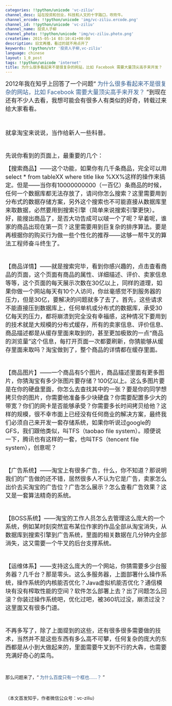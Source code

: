 ```yaml
---
categories: !!python/unicode 'vc-ziliu'
channel_desc: 站在投资和创业，科技和人文的十字路口，吹吹牛。
channel_ercode: !!python/unicode 'img/vc-ziliu.ercode.png'
channel_id: !!python/unicode 'vc-ziliu'
channel_name: 投资人子柳
channel_photo: !!python/unicode 'img/vc-ziliu.photo.png'
createtime: 2015-05-14 03:10:41+00:00
description: 旧文再播，看过的就不用点开了
keywords: !!python/str '投资人子柳,vc-ziliu'
language: chinese
layout: 1_0_post
tags: !!python/unicode 'internet'
title: 为什么很多看起来不是很复杂的网站，比如 Facebook 需要大量顶尖高手来开发？
---
```

<div class="rich_media_content" id="js_content">
<p>
<span style="font-size: 18px;">
          2012年我在知乎上回答了一个问题“
          <span style="font-size: 18px; color: rgb(54, 96, 146);">
           为什么很多看起来不是很复杂的网站，比如 Facebook 需要大量顶尖高手来开发？
          </span>
          ”到现在还有不少人去看，我想可能会有很多人有类似的好奇，转载过来给大家看看。
         </span>
</p>
<p>
<span style="font-size: 18px;">
<br/>
</span>
</p>
<p>
<span style="font-size: 18px;">
          就拿淘宝来说说，当作给新人一些科普。
         </span>
</p>
<p>
<br/>
</p>
<p>
<span style="font-size: 18px;">
          先说你看到的页面上，最重要的几个：
         </span>
</p>
<p>
<span style="font-size: 18px;">
          【搜索商品】——这个功能，如果你有几千条商品，完全可以用select * from tableXX where title like %XX%这样的操作来搞定。但是——当你有10000000000（一百亿）条商品的时候，任何一个数据库都无法存放了，请问你怎么搜索？这里需要用到分布式的数据存储方案，另外这个搜索也不可能直接从数据库里来取数据，必然要用到搜索引擎（简单来说搜索引擎更快）。好，能搜出商品了，是否大功告成可以啵一个了呢？早着呢，谁家的商品出现在第一页？这里需要用到巨复杂的排序算法。要是再根据你的购买行为做一些个性化的推荐——这够一帮牛叉的算法工程师奋斗终生了。
         </span>
</p>
<p>
<br/>
</p>
<p>
<span style="font-size: 18px;">
          【商品详情】——就是搜索完毕，看到你感兴趣的，点击查看商品的页面，这个页面有商品的属性、详细描述、评价、卖家信息等等，这个页面的每天展示次数在30亿以上，同样的道理，如果你做一个网站每天有10个人访问，你丝毫感觉不到服务器的压力，但是30亿，要解决的问题就多了去了。首先，这些请求不能直接压到数据库上，任何单机或分布式的数据库，承受30亿每天的压力，都将崩溃到完全没有幸福感，这种情况下要用到的技术就是大规模的分布式缓存，所有的卖家信息、评价信息、商品描述都是从缓存里面来取到的，甚至更加极致的一点“商品的浏览量”这个信息，每打开页面一次都要刷新，你猜能够从缓存里面来取吗？淘宝做到了，整个商品的详情都在缓存里面。
         </span>
</p>
<p>
<br/>
</p>
<p>
<span style="font-size: 18px;">
          【商品图片】——一个商品有5个图片，商品描述里面有更多图片，你猜淘宝有多少张图片要存储？100亿以上。这么多图片要是在你的硬盘里面，你怎么去查找其中的一张？要是你的同学想拷贝你的图片，你需要他准备多少块硬盘？你需要配置多少大的带宽？你们的网卡是否能够承受？你需要多长时间拷贝给他？这样的规模，很不幸市面上已经没有任何商业的解决方案，最终我们必须自己来开发一套存储系统，如果你听说过google的GFS，我们跟他类似，叫TFS（taobao file system）。顺便说一下，腾讯也有这样的一套，也叫TFS（tencent file system），创意呢？
         </span>
</p>
<p>
<br/>
</p>
<p>
<span style="font-size: 18px;">
          【广告系统】——淘宝上有很多广告，什么，你不知道？那说明我们的广告做的还不错，居然很多人不认为它是广告，卖家怎么出价去买淘宝的广告位？广告怎么展示？怎么查看广告效果？这又是一套算法精奇的系统。
         </span>
</p>
<p>
<br/>
</p>
<p>
<span style="font-size: 18px;">
          【BOSS系统】——淘宝的工作人员怎么去管理这么庞大的一个系统，例如某时刻突然宣布某位作家的作品全部从淘宝消失，从数据库到搜索引擎到广告系统，里面的相关数据在几分钟内全部消失，这又需要一个牛叉的后台支撑系统。
         </span>
</p>
<p>
<br/>
</p>
<p>
<span style="font-size: 18px;">
          【运维体系】——支持这么庞大的一个网站，你猜需要多少台服务器？几千台？那是零头。这么多服务器，上面部署什么操作系统，操作系统的内核能否优化？Java虚拟机能否优化？通信模块有没有榨取性能的空间？软件怎么部署上去？出了问题怎么回滚？你装过操作系统吧，优化过吧，被360坑过没，崩溃过没？这里面又有很多门道。
         </span>
</p>
<p>
<br/>
</p>
<p>
<span style="font-size: 18px;">
          不再多写了，除了上面提到的这些，还有很多很多需要做的技术，当然并不是这些东西有多么高不可攀，任何复杂的庞大的东西都是从小到大做起来的，里面需要牛叉到不行的大犇，也需要充满好奇心的菜鸟。
         </span>
</p>
<p>
<br/>
</p>
<p>
         那么问题来了，“
         <span style="color: rgb(54, 96, 146);">
          为什么百度只有一个框也……？
         </span>
         ”
        </p>
<p>
<br/>
</p>
<p>
         （本文首发知乎，作者微信公众号：vc-ziliu）
        </p>
</div>